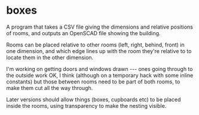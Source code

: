 # boxes

A program that takes a CSV file giving the dimensions and relative
positions of rooms, and outputs an OpenSCAD file showing the building.

Rooms can be placed relative to other rooms (left, right, behind,
front) in one dimension, and which edge lines up with the room they're
relative to to locate them in the other dimension.

I'm working on getting doors and windows drawn --- ones going through
to the outside work OK, I think (although on a temporary hack with
some inline constants) but those between rooms need to be part of both
rooms, to make them cut all the way through.

Later versions should allow things (boxes, cupboards etc) to be placed
inside the rooms, using transparency to make the nesting visible.
